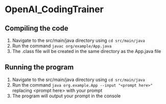 # OpenAI_CodingTrainer

## Compiling the code

1. Navigate to the src/main/java directory using `cd src/main/java`
2. Run the command `javac org/example/App.java`
3. The .class file will be created in the same directory as the App.java file

## Running the program

1. Navigate to the src/main/java directory using `cd src/main/java`
2. Run the command `java org.example.App --input "<prompt here>"` replacing \<prompt here\> with your prompt
3. The program will output your prompt in the console 